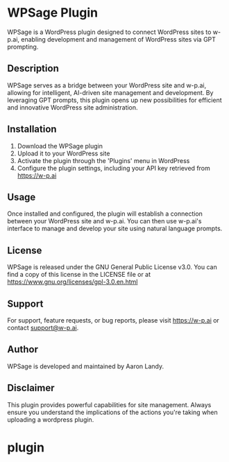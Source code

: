 # WPSage Plugin

WPSage is a WordPress plugin designed to connect WordPress sites to w-p.ai, enabling development and management of WordPress sites via GPT prompting.

## Description

WPSage serves as a bridge between your WordPress site and w-p.ai, allowing for intelligent, AI-driven site management and development. By leveraging GPT prompts, this plugin opens up new possibilities for efficient and innovative WordPress site administration.

## Installation

1. Download the WPSage plugin
2. Upload it to your WordPress site
3. Activate the plugin through the 'Plugins' menu in WordPress
4. Configure the plugin settings, including your API key retrieved from https://w-p.ai

## Usage

Once installed and configured, the plugin will establish a connection between your WordPress site and w-p.ai. You can then use w-p.ai's interface to manage and develop your site using natural language prompts.


## License

WPSage is released under the GNU General Public License v3.0. You can find a copy of this license in the LICENSE file or at https://www.gnu.org/licenses/gpl-3.0.en.html

## Support

For support, feature requests, or bug reports, please visit https://w-p.ai or contact support@w-p.ai.

## Author

WPSage is developed and maintained by Aaron Landy.

## Disclaimer

This plugin provides powerful capabilities for site management. Always ensure you understand the implications of the actions you're taking when uploading a wordpress plugin.
# plugin
